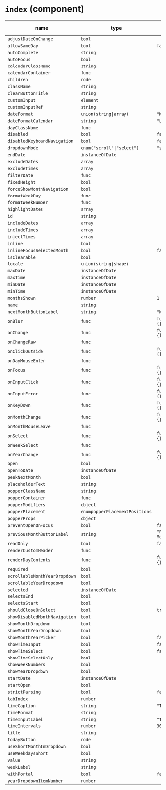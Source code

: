 # `index` (component)

| name                          	| type                           	| default value      	| description 	|
|-------------------------------	|--------------------------------	|--------------------	|-------------	|
| `adjustDateOnChange`          	| `bool`                         	|                    	|             	|
| `allowSameDay`                	| `bool`                         	| `false`            	|             	|
| `autoComplete`                	| `string`                       	|                    	|             	|
| `autoFocus`                   	| `bool`                         	|                    	|             	|
| `calendarClassName`           	| `string`                       	|                    	|             	|
| `calendarContainer`           	| `func`                         	|                    	|             	|
| `children`                    	| `node`                         	|                    	|             	|
| `className`                   	| `string`                       	|                    	|             	|
| `clearButtonTitle`            	| `string`                       	|                    	|             	|
| `customInput`                 	| `element`                      	|                    	|             	|
| `customInputRef`              	| `string`                       	|                    	|             	|
| `dateFormat`                  	| `union(string\|array)`          	| `"MM/dd/yyyy"`     	|             	|
| `dateFormatCalendar`          	| `string`                       	| `"LLLL yyyy"`      	|             	|
| `dayClassName`                	| `func`                         	|                    	|             	|
| `disabled`                    	| `bool`                         	| `false`            	|             	|
| `disabledKeyboardNavigation`  	| `bool`                         	| `false`            	|             	|
| `dropdownMode`                	| `enum("scroll"\|"select")`      	| `"scroll"`         	|             	|
| `endDate`                     	| `instanceOfDate`               	|                    	|             	|
| `excludeDates`                	| `array`                        	|                    	|             	|
| `excludeTimes`                	| `array`                        	|                    	|             	|
| `filterDate`                  	| `func`                         	|                    	|             	|
| `fixedHeight`                 	| `bool`                         	|                    	|             	|
| `forceShowMonthNavigation`    	| `bool`                         	|                    	|             	|
| `formatWeekDay`               	| `func`                         	|                    	|             	|
| `formatWeekNumber`            	| `func`                         	|                    	|             	|
| `highlightDates`              	| `array`                        	|                    	|             	|
| `id`                          	| `string`                       	|                    	|             	|
| `includeDates`                	| `array`                        	|                    	|             	|
| `includeTimes`                	| `array`                        	|                    	|             	|
| `injectTimes`                 	| `array`                        	|                    	|             	|
| `inline`                      	| `bool`                         	|                    	|             	|
| `inlineFocusSelectedMonth`    	| `bool`                         	| `false`            	|             	|
| `isClearable`                 	| `bool`                         	|                    	|             	|
| `locale`                      	| `union(string\|shape)`          	|                    	|             	|
| `maxDate`                     	| `instanceOfDate`               	|                    	|             	|
| `maxTime`                     	| `instanceOfDate`               	|                    	|             	|
| `minDate`                     	| `instanceOfDate`               	|                    	|             	|
| `minTime`                     	| `instanceOfDate`               	|                    	|             	|
| `monthsShown`                 	| `number`                       	| `1`                	|             	|
| `name`                        	| `string`                       	|                    	|             	|
| `nextMonthButtonLabel`        	| `string`                       	| `"Next month"`     	|             	|
| `onBlur`                      	| `func`                         	| `function() {}`    	|             	|
| `onChange`                    	| `func`                         	| `function() {}`    	|             	|
| `onChangeRaw`                 	| `func`                         	|                    	|             	|
| `onClickOutside`              	| `func`                         	| `function() {}`    	|             	|
| `onDayMouseEnter`             	| `func`                         	|                    	|             	|
| `onFocus`                     	| `func`                         	| `function() {}`    	|             	|
| `onInputClick`                	| `func`                         	| `function() {}`    	|             	|
| `onInputError`                	| `func`                         	| `function() {}`    	|             	|
| `onKeyDown`                   	| `func`                         	| `function() {}`    	|             	|
| `onMonthChange`               	| `func`                         	| `function() {}`    	|             	|
| `onMonthMouseLeave`           	| `func`                         	|                    	|             	|
| `onSelect`                    	| `func`                         	| `function() {}`    	|             	|
| `onWeekSelect`                	| `func`                         	|                    	|             	|
| `onYearChange`                	| `func`                         	| `function() {}`    	|             	|
| `open`                        	| `bool`                         	|                    	|             	|
| `openToDate`                  	| `instanceOfDate`               	|                    	|             	|
| `peekNextMonth`               	| `bool`                         	|                    	|             	|
| `placeholderText`             	| `string`                       	|                    	|             	|
| `popperClassName`             	| `string`                       	|                    	|             	|
| `popperContainer`             	| `func`                         	|                    	|             	|
| `popperModifiers`             	| `object`                       	|                    	|             	|
| `popperPlacement`             	| `enumpopperPlacementPositions` 	|                    	|             	|
| `popperProps`                 	| `object`                       	|                    	|             	|
| `preventOpenOnFocus`          	| `bool`                         	| `false`            	|             	|
| `previousMonthButtonLabel`    	| `string`                       	| `"Previous Month"` 	|             	|
| `readOnly`                    	| `bool`                         	| `false`            	|             	|
| `renderCustomHeader`          	| `func`                         	|                    	|             	|
| `renderDayContents`           	| `func`                         	| `function() {}`    	|             	|
| `required`                    	| `bool`                         	|                    	|             	|
| `scrollableMonthYearDropdown` 	| `bool`                         	|                    	|             	|
| `scrollableYearDropdown`      	| `bool`                         	|                    	|             	|
| `selected`                    	| `instanceOfDate`               	|                    	|             	|
| `selectsEnd`                  	| `bool`                         	|                    	|             	|
| `selectsStart`                	| `bool`                         	|                    	|             	|
| `shouldCloseOnSelect`         	| `bool`                         	| `true`             	|             	|
| `showDisabledMonthNavigation` 	| `bool`                         	|                    	|             	|
| `showMonthDropdown`           	| `bool`                         	|                    	|             	|
| `showMonthYearDropdown`       	| `bool`                         	|                    	|             	|
| `showMonthYearPicker`         	| `bool`                         	| `false`            	|             	|
| `showTimeInput`               	| `bool`                         	| `false`            	|             	|
| `showTimeSelect`              	| `bool`                         	| `false`            	|             	|
| `showTimeSelectOnly`          	| `bool`                         	|                    	|             	|
| `showWeekNumbers`             	| `bool`                         	|                    	|             	|
| `showYearDropdown`            	| `bool`                         	|                    	|             	|
| `startDate`                   	| `instanceOfDate`               	|                    	|             	|
| `startOpen`                   	| `bool`                         	|                    	|             	|
| `strictParsing`               	| `bool`                         	| `false`            	|             	|
| `tabIndex`                    	| `number`                       	|                    	|             	|
| `timeCaption`                 	| `string`                       	| `"Time"`           	|             	|
| `timeFormat`                  	| `string`                       	|                    	|             	|
| `timeInputLabel`              	| `string`                       	| `"Time"`           	|             	|
| `timeIntervals`               	| `number`                       	| `30`               	|             	|
| `title`                       	| `string`                       	|                    	|             	|
| `todayButton`                 	| `node`                         	|                    	|             	|
| `useShortMonthInDropdown`     	| `bool`                         	|                    	|             	|
| `useWeekdaysShort`            	| `bool`                         	|                    	|             	|
| `value`                       	| `string`                       	|                    	|             	|
| `weekLabel`                   	| `string`                       	|                    	|             	|
| `withPortal`                  	| `bool`                         	| `false`            	|             	|
| `yearDropdownItemNumber`      	| `number`                       	|                    	|             	|
